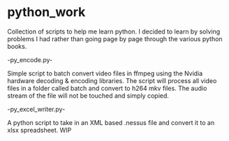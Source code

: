 # python_work

Collection of scripts to help me learn python. I decided to learn by solving problems I had rather than going page by page through the various python books.

-py_encode.py-

Simple script to batch convert video files in ffmpeg using the Nvidia hardware decoding & encoding libraries. The script will process all video files in a folder called batch and convert to h264 mkv files. The audio stream of the file will not be touched and simply copied.

-py_excel_writer.py-

A python script to take in an XML based .nessus file and convert it to an xlsx spreadsheet. WIP